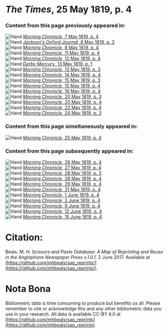 # *The Times*, 25 May 1819, p. 4  
  
### Content from this page previously appeared in:  
![Hand](http://scissorsandpaste.net/wp-content/uploads/2017/06/smallhandpointer.png) [*Morning Chronicle*, 7 May 1819, p. 4](https://mhbeals.github.io/sap_html/Morning-Chronicle/Morning-Chronicle-7-May-1819-p-4)  
![Hand](http://scissorsandpaste.net/wp-content/uploads/2017/06/smallhandpointer.png) [*Jackson's Oxford Journal*, 8 May 1819, p. 3](https://mhbeals.github.io/sap_html/Jackson's-Oxford-Journal/Jackson's-Oxford-Journal-8-May-1819-p-3)  
![Hand](http://scissorsandpaste.net/wp-content/uploads/2017/06/smallhandpointer.png) [*Morning Chronicle*, 8 May 1819, p. 4](https://mhbeals.github.io/sap_html/Morning-Chronicle/Morning-Chronicle-8-May-1819-p-4)  
![Hand](http://scissorsandpaste.net/wp-content/uploads/2017/06/smallhandpointer.png) [*Morning Chronicle*, 11 May 1819, p. 4](https://mhbeals.github.io/sap_html/Morning-Chronicle/Morning-Chronicle-11-May-1819-p-4)  
![Hand](http://scissorsandpaste.net/wp-content/uploads/2017/06/smallhandpointer.png) [*Morning Chronicle*, 12 May 1819, p. 4](https://mhbeals.github.io/sap_html/Morning-Chronicle/Morning-Chronicle-12-May-1819-p-4)  
![Hand](http://scissorsandpaste.net/wp-content/uploads/2017/06/smallhandpointer.png) [*Derby Mercury*, 13 May 1819, p. 1](https://mhbeals.github.io/sap_html/Derby-Mercury/Derby-Mercury-13-May-1819-p-1)  
![Hand](http://scissorsandpaste.net/wp-content/uploads/2017/06/smallhandpointer.png) [*Morning Chronicle*, 13 May 1819, p. 3](https://mhbeals.github.io/sap_html/Morning-Chronicle/Morning-Chronicle-13-May-1819-p-3)  
![Hand](http://scissorsandpaste.net/wp-content/uploads/2017/06/smallhandpointer.png) [*Morning Chronicle*, 14 May 1819, p. 4](https://mhbeals.github.io/sap_html/Morning-Chronicle/Morning-Chronicle-14-May-1819-p-4)  
![Hand](http://scissorsandpaste.net/wp-content/uploads/2017/06/smallhandpointer.png) [*Morning Chronicle*, 15 May 1819, p. 3](https://mhbeals.github.io/sap_html/Morning-Chronicle/Morning-Chronicle-15-May-1819-p-3)  
![Hand](http://scissorsandpaste.net/wp-content/uploads/2017/06/smallhandpointer.png) [*Morning Chronicle*, 15 May 1819, p. 4](https://mhbeals.github.io/sap_html/Morning-Chronicle/Morning-Chronicle-15-May-1819-p-4)  
![Hand](http://scissorsandpaste.net/wp-content/uploads/2017/06/smallhandpointer.png) [*Morning Chronicle*, 18 May 1819, p. 4](https://mhbeals.github.io/sap_html/Morning-Chronicle/Morning-Chronicle-18-May-1819-p-4)  
![Hand](http://scissorsandpaste.net/wp-content/uploads/2017/06/smallhandpointer.png) [*Morning Chronicle*, 20 May 1819, p. 3](https://mhbeals.github.io/sap_html/Morning-Chronicle/Morning-Chronicle-20-May-1819-p-3)  
![Hand](http://scissorsandpaste.net/wp-content/uploads/2017/06/smallhandpointer.png) [*Morning Chronicle*, 20 May 1819, p. 4](https://mhbeals.github.io/sap_html/Morning-Chronicle/Morning-Chronicle-20-May-1819-p-4)  
![Hand](http://scissorsandpaste.net/wp-content/uploads/2017/06/smallhandpointer.png) [*Morning Chronicle*, 22 May 1819, p. 4](https://mhbeals.github.io/sap_html/Morning-Chronicle/Morning-Chronicle-22-May-1819-p-4)  
![Hand](http://scissorsandpaste.net/wp-content/uploads/2017/06/smallhandpointer.png) [*Morning Chronicle*, 24 May 1819, p. 3](https://mhbeals.github.io/sap_html/Morning-Chronicle/Morning-Chronicle-24-May-1819-p-3)  
  
### Content from this page simeltaneously appeared in:  
![Hand](http://scissorsandpaste.net/wp-content/uploads/2017/06/smallhandpointer.png) [*Morning Chronicle*, 25 May 1819, p. 4](https://mhbeals.github.io/sap_html/Morning-Chronicle/Morning-Chronicle-25-May-1819-p-4)  
  
### Content from this page subsequently appeared in:  
![Hand](http://scissorsandpaste.net/wp-content/uploads/2017/06/smallhandpointer.png) [*Morning Chronicle*, 26 May 1819, p. 4](https://mhbeals.github.io/sap_html/Morning-Chronicle/Morning-Chronicle-26-May-1819-p-4)  
![Hand](http://scissorsandpaste.net/wp-content/uploads/2017/06/smallhandpointer.png) [*Morning Chronicle*, 27 May 1819, p. 4](https://mhbeals.github.io/sap_html/Morning-Chronicle/Morning-Chronicle-27-May-1819-p-4)  
![Hand](http://scissorsandpaste.net/wp-content/uploads/2017/06/smallhandpointer.png) [*Morning Chronicle*, 28 May 1819, p. 3](https://mhbeals.github.io/sap_html/Morning-Chronicle/Morning-Chronicle-28-May-1819-p-3)  
![Hand](http://scissorsandpaste.net/wp-content/uploads/2017/06/smallhandpointer.png) [*Morning Chronicle*, 28 May 1819, p. 4](https://mhbeals.github.io/sap_html/Morning-Chronicle/Morning-Chronicle-28-May-1819-p-4)  
![Hand](http://scissorsandpaste.net/wp-content/uploads/2017/06/smallhandpointer.png) [*Morning Chronicle*, 29 May 1819, p. 4](https://mhbeals.github.io/sap_html/Morning-Chronicle/Morning-Chronicle-29-May-1819-p-4)  
![Hand](http://scissorsandpaste.net/wp-content/uploads/2017/06/smallhandpointer.png) [*Morning Chronicle*, 31 May 1819, p. 4](https://mhbeals.github.io/sap_html/Morning-Chronicle/Morning-Chronicle-31-May-1819-p-4)  
![Hand](http://scissorsandpaste.net/wp-content/uploads/2017/06/smallhandpointer.png) [*Morning Chronicle*, 1 June 1819, p. 4](https://mhbeals.github.io/sap_html/Morning-Chronicle/Morning-Chronicle-1-June-1819-p-4)  
![Hand](http://scissorsandpaste.net/wp-content/uploads/2017/06/smallhandpointer.png) [*Morning Chronicle*, 2 June 1819, p. 4](https://mhbeals.github.io/sap_html/Morning-Chronicle/Morning-Chronicle-2-June-1819-p-4)  
![Hand](http://scissorsandpaste.net/wp-content/uploads/2017/06/smallhandpointer.png) [*Morning Chronicle*, 9 June 1819, p. 4](https://mhbeals.github.io/sap_html/Morning-Chronicle/Morning-Chronicle-9-June-1819-p-4)  
![Hand](http://scissorsandpaste.net/wp-content/uploads/2017/06/smallhandpointer.png) [*Morning Chronicle*, 12 June 1819, p. 4](https://mhbeals.github.io/sap_html/Morning-Chronicle/Morning-Chronicle-12-June-1819-p-4)  
![Hand](http://scissorsandpaste.net/wp-content/uploads/2017/06/smallhandpointer.png) [*Morning Chronicle*, 15 June 1819, p. 4](https://mhbeals.github.io/sap_html/Morning-Chronicle/Morning-Chronicle-15-June-1819-p-4)  


# Citation: 

Beals. M. H. *Scissors and Paste Database: A Map of Reprinting and Reuse in the Anglophone Newspaper Press v.1.0.1.* 2 June 2017. Available at [https://github.com/mhbeals/sap_reprints/](https://github.com/mhbeals/sap_reprints/). 

# Nota Bona

Bibliometric data is time consuming to produce but benefits us all. Please remember to cite or acknowledge this and any other bibliometric data you use in your research. All data is available CC-BY 4.0 at [https://github.com/mhbeals/sap_reprints](https://github.com/mhbeals/sap_reprints)